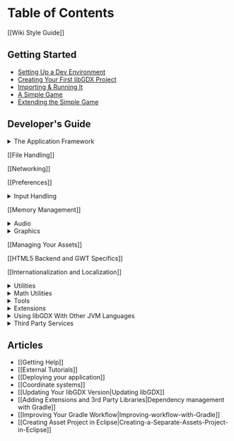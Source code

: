 # Table of Contents
[[Wiki Style Guide]]

## Getting Started
* [Setting Up a Dev Environment](https://libgdx.com/dev/setup/)
* [Creating Your First libGDX Project](https://libgdx.com/dev/project_generation/)
* [Importing & Running It](https://libgdx.com/dev/import_and_running/)
* [A Simple Game](https://libgdx.com/dev/simple_game/)
* [Extending the Simple Game](https://libgdx.com/dev/simple_game_extended/)

## Developer's Guide
<details><summary>The Application Framework</summary>

* [[The Application Framework]]  
* [[The Life-Cycle]]  
* [[Modules Overview]]  
* [[Starter Classes and Configuration]]  
* [[Querying]]  
* [[Logging]]  
* [[Threading]]  
* [[Interfacing With Platform-Specific Code]]

</details>

[[File Handling]]

[[Networking]]

[[Preferences]]

<details><summary>Input Handling</summary>

* [[Input Handling]]
* [[Configuration and Querying]]
* [[Mouse, Touch and Keyboard]]
  * [[Polling]]  
  * [[Event Handling]]
* [[Controllers]]
* [[Gesture Detection]]
* [[Simple Text Input]]
* [[Accelerometer]]
* [[Compass]]
* [[Gyroscope]]
* [[Vibrator]]
* [[Cursor Visibility and Catching]]
* [[Back and Menu Key Catching]]
* [[On-Screen Keyboard]]
* [[Adding new Keycodes]]

</details>

[[Memory Management]]

<details><summary>Audio</summary>

* [[Audio]]
* [[Sound Effects]]
* [[Streaming Music]]
* [[Playing PCM Audio]]
* [[Recording PCM Audio]]

</details>

<details><summary>Graphics</summary>

* [[Graphics]]
* [[Querying and configuring graphics (monitors, display modes, vsync, display cutouts)]]
* [[Continuous and Non-Continuous Rendering]]
* [[Clearing the Screen]]
* [[Taking a Screenshot]]
* [[Profiling]]
* [[Viewports]]
* [[OpenGL (ES) Support]]  
  * Configuration and Querying OpenGL ??  
  * Direct Access ??  
  * Utility Classes  
     -[[Rendering Shapes]]  
     -[[Textures and TextureRegions]]  
     -[[Meshes]]  
     -[[Shaders]]  
     -[[Frame Buffer Objects]]

&nbsp;&nbsp;&nbsp; **2D Graphics**  
* [[SpriteBatch, TextureRegions, and Sprites]]  
* [[2D Animation]]  
* [[Clipping, With the Use of ScissorStack]]  
* [[Orthographic Camera]]  
* Mapping Touch Coordinates ??  
* [[NinePatches]]  
* [[Bitmap Fonts]]  
  * [[Distance Field Fonts]]  
  * [[Color Markup Language]]  
* [[Using TextureAtlases]]  
* [[Pixmaps]]  
* [[Packing Atlases Offline]]  
* [[Packing Atlases at Runtime]]  
* [[Texture Compression]]  
* [[2D ParticleEffects]]  
* [[Tile Maps]]  
* [[scene2d]]  
* [[scene2d.ui]]  
  * [[Table]]  
  * [[Skin]]  
* [[ImGui]]

&nbsp;&nbsp;&nbsp; **[[3D Graphics]]**

* [[Quick Start]]  
* [[Models]]  
* [[Material and Environment]]  
* [[ModelBatch]]  
* [[ModelCache]]  
* [[ModelBuilder, MeshBuilder and MeshPartBuilder]]  
* [[3D Animations and Skinning]]  
* [[Importing Blender Models in libGDX]]  
* [[3D Particle Effects]]  
* Perspective Camera ??  
* Picking ??

</details>

[[Managing Your Assets]]

[[HTML5 Backend and GWT Specifics]]

[[Internationalization and Localization]]

<details><summary>Utilities</summary>

* [[Reading and Writing JSON]]
* [[Reading and Writing XML]]
* [[Collections]]
* [[Reflection]]
* [[jnigen]]

</details>

<details><summary>Math Utilities</summary>

* [[Math Utilities]]
* [[Interpolation]]
* [[Vectors, Matrices, Quaternions]]
* [[Circles, Planes, Rays, etc.]]
* [[Path Interface and Splines]]
* Bounding Volumes ??
* Intersection and Overlap Testing ??

</details>

<details><summary>Tools</summary>

* [[Texture Packer]]
* [[Hiero]]
* [[2D Particle Editor]]
* [[Skin Composer]]
* [[Overlap2D]]

</details>

<details><summary>Extensions</summary>

* [[Artificial Intelligence]]
* [[gdx-freetype]]
* [[gdx-pay]]: cross-platform In-App-Purchasing API
* [[Physics]]  
  * [[Box2D]]  
  * [[Bullet Physics]]  
     -[[Setup|Bullet Wrapper Setup]]  
     -[[Using the Wrapper|Bullet Wrapper Using the wrapper]]  
     -[[Using Models|Bullet Wrapper Using models]]  
     -[[Contact Callbacks|Bullet Wrapper Contact callbacks]]  
     -[[Custom Classes|Bullet Wrapper Custom classes]]  
     -[[Debugging|Bullet Wrapper Debugging]]
* [[Publishing Your Own Extensions|Third Party Extension Support]]
</details>

<details><summary>Using libGDX With Other JVM Languages</summary>

* [[Using libGDX With Other JVM Languages]]
* [[Using libGDX With Clojure]]
* [[Using libGDX With Kotlin]]
* [[Using libGDX With Python]]
* [[Using libGDX With Scala]]

</details>

<details><summary>Third Party Services</summary>

* [[AdMob in libGDX]]
* [[Airpush in libGDX]]
* [[Smaato in libGDX]]
* [[Google Play Games Services in libGDX]]
* [[Pollfish in libGDX]]
* [[ProGuard/DexGuard and libGDX]]

</details>

## Articles
* [[Getting Help]]
* [[External Tutorials]]
* [[Deploying your application]]
* [[Coordinate systems]]
* [[Updating Your libGDX Version|Updating libGDX]]
* [[Adding Extensions and 3rd Party Libraries|Dependency management with Gradle]]
* [[Improving Your Gradle Workflow|Improving-workflow-with-Gradle]]
* [[Creating Asset Project in Eclipse|Creating-a-Separate-Assets-Project-in-Eclipse]]
